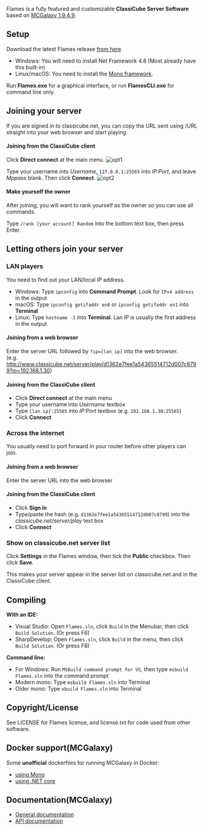 Flames is a fully featured and customizable **ClassiCube Server Software** based on [MCGalaxy 1.9.4.9](https://github.com/UnknownShadow200/MCGalaxy/tree/0a6b0da40b7986d31e52179ef915597fc815e2ee).

**Setup**
-----------------
Download the latest Flames release [from here](https://github.com/DarkBurningFlame/Fire/tree/Flame/Uploads)
* Windows: You will need to install Net Framework 4.8 (Most already have this built-in)
* Linux/macOS: You need to install the [Mono framework](https://www.mono-project.com).

Run **Flames.exe** for a graphical interface, or run **FlamesCLI.exe** for command line only.

Joining your server
-----------------

If you are signed in to classicube.net, you can copy the URL sent using /URL straight into your web browser and start playing.

#### Joining from the ClassiCube client
Click **Direct connect** at the main menu.
![opt1](https://user-images.githubusercontent.com/6509348/60258725-0e05bd00-9919-11e9-8f8c-fbbdc52f04f9.png)

Type your username into *Username*, ```127.0.0.1:25565``` into *IP:Port*, and leave *Mppass* blank. Then click **Connect**.
![opt2](https://user-images.githubusercontent.com/6509348/60258727-0e05bd00-9919-11e9-890d-5c25cdf385c1.png)

#### Make yourself the owner
After joining, you will want to rank yourself as the owner so you can use all commands.

Type ```/rank [your account] Random``` into the bottom text box, then press Enter.



Letting others join your server
-----------------
### LAN players
You need to find out your LAN/local IP address.
*  Windows: Type ```ipconfig``` into **Command Prompt**. Look for ```IPv4 address``` in the output
*  macOS: Type ```ipconfig getifaddr en0``` or ```ipconfig getifaddr en1``` into **Terminal**
*  Linux: Type ```hostname -I``` into **Terminal**. Lan IP is usually the first address in the output

#### Joining from a web browser
Enter the server URL followed by ```?ip=[lan ip]``` into the web browser.<br>
(e.g. http://www.classicube.net/server/play/d1362e7fee1a54365514712d007c8799?ip=192.168.1.30)

#### Joining from the ClassiCube client
* Click **Direct connect** at the main menu
* Type your username into *Username* textbox
* Type ```[lan ip]:25565``` into *IP:Port* textbox (e.g. ```192.168.1.30:25565```)
* Click **Connect**

### Across the internet
You usually need to port forward in your router before other players can join.

#### Joining from a web browser
Enter the server URL into the web browser

#### Joining from the ClassiCube client
* Click **Sign in**
* Type/paste the hash (e.g. ```d1362e7fee1a54365514712d007c8799```) into the *classicube.net/server/play* text box
* Click **Connect**


### Show on classicube.net server list
Click **Settings** in the Flames window, then tick the **Public** checkbox. Then click **Save**.

This makes your server appear in the server list on classicube.net and in the ClassiCube client.

Compiling
-----------------
**With an IDE:**
* Visual Studio: Open `Flames.sln`, click `Build` in the Menubar, then click `Build Solution`. (Or press F6)
* SharpDevelop: Open `Flames.sln`, click `Build` in the menu, then click `Build Solution`. (Or press F8)

**Command line:**
* For Windows: Run `MSBuild command prompt for VS`, then type `msbuild Flames.sln` into the command prompt
* Modern mono: Type `msbuild Flames.sln` into Terminal
* Older mono: Type `xbuild Flames.sln` into Terminal

Copyright/License
-----------------
See LICENSE for Flames license, and license.txt for code used from other software.

Docker support(MCGalaxy)
-----------------
Some **unofficial** dockerfiles for running MCGalaxy in Docker:
* [using Mono](https://github.com/UnknownShadow200/MCGalaxy/pull/577/files)
* [using .NET core](https://github.com/UnknownShadow200/MCGalaxy/pull/629/files)

Documentation(MCGalaxy)
-----------------
* [General documentation](https://github.com/UnknownShadow200/MCGalaxy/wiki)
* [API documentation](https://github.com/ClassiCube/MCGalaxy-API-Documentation)